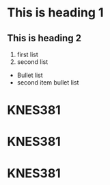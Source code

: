 # This is heading 1
## This is heading 2
1) first list
2) second list
+ Bullet list
+ second item bullet list

# KNES381
# KNES381
# KNES381
